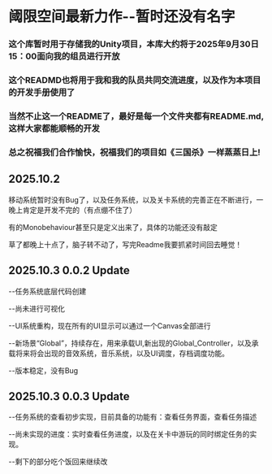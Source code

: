 # 阈限空间最新力作--暂时还没有名字

### 这个库暂时用于存储我的Unity项目，本库大约将于2025年9月30日15：00面向我的组员进行开放
### 这个READMD也将用于我和我的队员共同交流进度，以及作为本项目的开发手册使用了

### 当然不止这一个README了，最好是每一个文件夹都有README.md,这样大家都能顺畅的开发

### 总之祝福我们合作愉快，祝福我们的项目如《三国杀》一样蒸蒸日上!

## 2025.10.2

移动系统暂时没有Bug了，以及任务系统，以及关卡系统的完善正在不断进行，一晚上肯定是开发不完的（有点绷不住了）

有的Monobehaviour甚至只是定义出来了，具体的功能还没有敲定

草了都晚上十点了，脑子转不动了，写完Readme我要抓紧时间回去睡觉！

## 2025.10.3 0.0.2 Update

--任务系统底层代码创建

--尚未进行可视化

--UI系统重构，现在所有的UI显示可以通过一个Canvas全部进行

--新场景“Global”，持续存在，用来承载UI,新出现的Global_Controller，以及承载将来将会出现的音效系统，音乐系统，以及UI调度，存档调度功能。

--版本稳定，没有Bug

## 2025.10.3 0.0.3 Update

--任务系统的查看初步实现，目前具备的功能有：查看任务界面，查看任务描述

--尚未实现的进度：实时查看任务进度，以及在关卡中游玩的同时绑定任务的实现。

--剩下的部分吃个饭回来继续改
